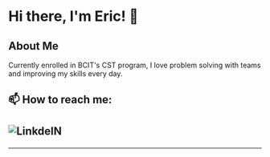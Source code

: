 <h1>Hi there, I'm Eric! 👋</h1>

<h2>About Me</h2>
Currently enrolled in BCIT's CST program, I love problem solving with teams and improving my skills every day. 

<h2>📫 How to reach me:<h2>
<a target="_blank" href="https://www.linkedin.com/in/eric-deau-753b91266/">
  <img align="left" alt="LinkdeIN" src="https://camo.githubusercontent.com/7e1a1a039c75a7c4d2a91d7f97bf0a1c2adcf7cb49b7dbbfc02963a4f9fdaca4/68747470733a2f2f696d672e736869656c64732e696f2f62616467652f6c696e6b6564696e2d2532333030373742352e7376673f7374796c653d666f722d7468652d6261646765266c6f676f3d6c696e6b6564696e266c6f676f436f6c6f723d7768697465" />
</a>
<br>
<hr>

<!--
**eric-deau/eric-deau** is a ✨ _special_ ✨ repository because its `README.md` (this file) appears on your GitHub profile.

Here are some ideas to get you started:

- 🔭 I’m currently working on ...
- 🌱 I’m currently learning ...
- 👯 I’m looking to collaborate on ...
- 🤔 I’m looking for help with ...
- 💬 Ask me about ...
- 📫 How to reach me: ...
- 😄 Pronouns: ...
- ⚡ Fun fact: ...
-->
